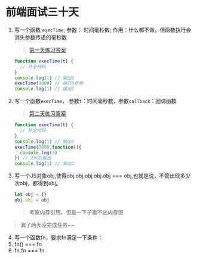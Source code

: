 # 前端面试三十天

1. 写一个函数 `execTime`, 参数： 时间毫秒数; 作用：什么都不做，但函数执行会消失参数传递的毫秒数
    > [第一天练习答案](https://coding.net/u/mzfs/p/PracticeForThirtyDay/git/blob/master/js/1.js?public=true)

    ```javaScript
    function execTime(t) {
      // 补全代码
    }
    console.log(1) // 输出1
    execTime(3000) // 运行3秒钟
    console.log(1) // 输出2

    ```


2. 写一个函数`execTime`， 参数`t`：时间毫秒数，参数`callback`：回调函数

    > [第二天练习答案](https://coding.net/u/mzfs/p/PracticeForThirtyDay/git/blob/master/js/2.js?public=true)
    ```javaScript
    function execTime(t) {
      // 补全代码
    }
    console.log(1) // 输出1
    execTime(3000,function(){
      console.log(3)
    }) // 3秒后输出
    console.log(1) // 输出2
    ```

3. 写一个JS对象obj,使得obj.obj.obj.obj.obj === obj,也就是说，不管出现多少次obj，都得到obj。

    ```javaScript
    let obj = {}
    obj.obj = obj
    ```
   > 考察内存引用，但是一下子画不出内存图

> 漏了两天没完成任务~~
4. 写一个函数fn，要求fn满足一下条件：
  1. fn() === fn
  2. fn.fn === fn